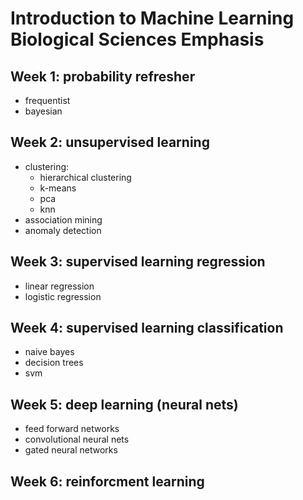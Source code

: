 # Introduction to Machine Learning Biological Sciences Emphasis


## Week 1: probability refresher
- frequentist
- bayesian

## Week 2: unsupervised learning
- clustering:
    - hierarchical clustering
    - k-means
    - pca
    - knn 
- association mining
- anomaly detection

## Week 3: supervised learning regression
- linear regression
- logistic regression

## Week 4: supervised learning classification
- naive bayes
- decision trees
- svm

## Week 5: deep learning (neural nets)
- feed forward networks
- convolutional neural nets
- gated neural networks

## Week 6: reinforcment learning

